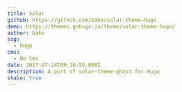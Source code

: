 ```yaml
---
title: Solar
github: https://github.com/bake/solar-theme-hugo
demo: https://themes.gohugo.io/theme/solar-theme-hugo/
author: bake
ssg:
  - Hugo
cms:
  - No Cms
date: 2017-07-24T09:16:53.000Z
description: A port of solar-theme-ghost for Hugo
stale: true
---
```

